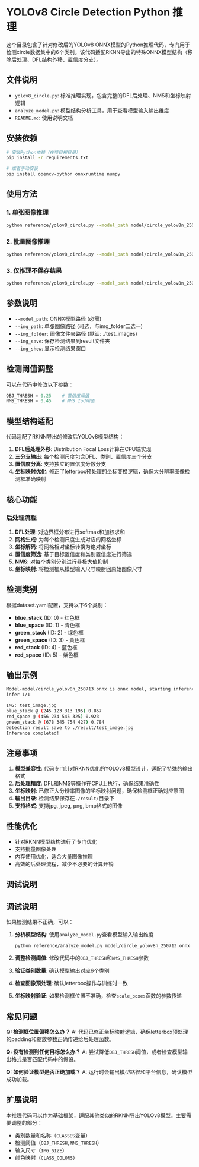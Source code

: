 # YOLOv8 Circle Detection Python 推理

这个目录包含了针对修改后的YOLOv8 ONNX模型的Python推理代码，专门用于检测circle数据集中的6个类别。该代码适配RKNN导出的特殊ONNX模型结构（移除后处理、DFL结构外移、置信度分支）。

## 文件说明

- `yolov8_circle.py`: 标准推理实现，包含完整的DFL后处理、NMS和坐标映射逻辑
- `analyze_model.py`: 模型结构分析工具，用于查看模型输入输出维度
- `README.md`: 使用说明文档

## 安装依赖

```bash
# 安装Python依赖（在项目根目录）
pip install -r requirements.txt

# 或者手动安装
pip install opencv-python onnxruntime numpy
```

## 使用方法

### 1. 单张图像推理

```bash
python reference/yolov8_circle.py --model_path model/circle_yolov8n_250713.onnx --img_path images/your_image.jpg --img_save --img_show
```

### 2. 批量图像推理

```bash
python reference/yolov8_circle.py --model_path model/circle_yolov8n_250713.onnx --img_folder images --img_save
```

### 3. 仅推理不保存结果

```bash
python reference/yolov8_circle.py --model_path model/circle_yolov8n_250713.onnx --img_folder images
```

## 参数说明

- `--model_path`: ONNX模型路径 (必需)
- `--img_path`: 单张图像路径 (可选，与img_folder二选一)
- `--img_folder`: 图像文件夹路径 (默认: ./test_images)
- `--img_save`: 保存检测结果到result文件夹
- `--img_show`: 显示检测结果窗口

## 检测阈值调整

可以在代码中修改以下参数：

```python
OBJ_THRESH = 0.25    # 置信度阈值
NMS_THRESH = 0.45    # NMS IoU阈值
```

## 模型结构适配

代码适配了RKNN导出的修改后YOLOv8模型结构：

1. **DFL后处理外移**: Distribution Focal Loss计算在CPU端实现
2. **三分支输出**: 每个检测尺度包含DFL、类别、置信度三个分支
3. **置信度分离**: 支持独立的置信度分数分支
4. **坐标映射优化**: 修正了letterbox预处理的坐标变换逻辑，确保大分辨率图像检测框准确映射

## 核心功能

### 后处理流程
1. **DFL处理**: 对边界框分布进行softmax和加权求和
2. **网格生成**: 为每个检测尺度生成对应的网格坐标
3. **坐标解码**: 将网格相对坐标转换为绝对坐标
4. **置信度筛选**: 基于目标置信度和类别置信度进行筛选
5. **NMS**: 对每个类别分别进行非极大值抑制
6. **坐标映射**: 将检测框从模型输入尺寸映射回原始图像尺寸

## 检测类别

根据dataset.yaml配置，支持以下6个类别：

- **blue_stack** (ID: 0) - 红色框
- **blue_space** (ID: 1) - 青色框
- **green_stack** (ID: 2) - 绿色框
- **green_space** (ID: 3) - 黄色框
- **red_stack** (ID: 4) - 蓝色框
- **red_space** (ID: 5) - 紫色框

## 输出示例

```bash
Model-model/circle_yolov8n_250713.onnx is onnx model, starting inference
infer 1/1

IMG: test_image.jpg
blue_stack @ (245 123 313 195) 0.857
red_space @ (456 234 545 325) 0.923
green_stack @ (678 345 754 427) 0.784
Detection result save to ./result/test_image.jpg
Inference completed!
```

## 注意事项

1. **模型兼容性**: 代码专门针对RKNN优化的YOLOv8模型设计，适配了特殊的输出格式
2. **后处理精度**: DFL和NMS等操作在CPU上执行，确保结果准确性
3. **坐标映射**: 已修正大分辨率图像的坐标映射问题，确保检测框正确对应原图
4. **输出目录**: 检测结果保存在`./result/`目录下
5. **支持格式**: 支持jpg, jpeg, png, bmp格式的图像

## 性能优化

- 针对RKNN模型结构进行了专门优化
- 支持批量图像处理
- 内存使用优化，适合大量图像推理
- 高效的后处理流程，减少不必要的计算开销

## 调试说明

## 调试说明

如果检测结果不正确，可以：

1. **分析模型结构**: 使用`analyze_model.py`查看模型输入输出维度
   ```bash
   python reference/analyze_model.py model/circle_yolov8n_250713.onnx
   ```

2. **调整检测阈值**: 修改代码中的`OBJ_THRESH`和`NMS_THRESH`参数
3. **验证类别数量**: 确认模型输出对应6个类别
4. **检查图像预处理**: 确认letterbox操作与训练时一致
5. **坐标映射验证**: 如果检测框位置不准确，检查`scale_boxes`函数的参数传递

## 常见问题

**Q: 检测框位置偏移怎么办？**
A: 代码已修正坐标映射逻辑，确保letterbox预处理的padding和缩放参数正确传递给后处理函数。

**Q: 没有检测到任何目标怎么办？**
A: 尝试降低`OBJ_THRESH`阈值，或者检查模型输出格式是否匹配代码中的假设。

**Q: 如何验证模型是否正确加载？**
A: 运行时会输出模型路径和平台信息，确认模型成功加载。

## 扩展说明

本推理代码可以作为基础框架，适配其他类似的RKNN导出YOLOv8模型。主要需要调整的部分：
- 类别数量和名称（`CLASSES`变量）
- 检测阈值（`OBJ_THRESH`, `NMS_THRESH`）
- 输入尺寸（`IMG_SIZE`）
- 颜色映射（`CLASS_COLORS`）
